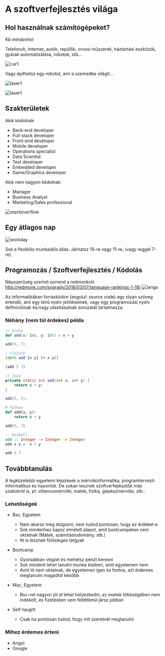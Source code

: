 # A szoftverfejlesztés világa

## Hol használnak számítógépeket?
_Kb mindenhol_

Telefonok, Internet, autók, repülők, orvosi műszerek, háztartási eszközök, gyárak automatizálása, robotok, stb...

![car1](car.png)

Vagy építhetsz egy robotot, ami a szemedbe világít...

![laser1](https://hackadaycom.files.wordpress.com/2017/04/laser-eye.png?w=800)

![laser1](https://i.giphy.com/IZ67uJUPhhkcw.gif)


## Szakterületek

Akik kódolnak:
* Back-end developer
* Full-stack developer
* Front-end developer
* Mobile developer
* Operations specialist
* Data Scientist
* Test developer
* Embedded developer
* Game/Graphics developer

Akik nem nagyon kódolnak:
* Manager
* Business Analyst
* Marketing/Sales professional

![stackoverflow](devs.png)


## Egy átlagos nap

![workday](workday.png)

Sok a flexibilis munkaidős állás. Járhatsz 10-re vagy 11-re, (vagy reggel 7-re).

## Programozás / Szoftverfejlesztés / Kódolás

Népszerűség szerinti sorrend a redmonkról:
http://redmonk.com/sogrady/2018/03/07/language-rankings-1-18/
![langs](langs.png)

Az informatikában forráskódon (angolul: source code) egy olyan szöveg értendő, ami egy leíró nyelv jelöléseinek, vagy egy programozási nyelv definícióinak és/vagy utasításainak sorozatát tartalmazza.

### Néhány (nem túl érdekes) példa
```scala
// Scala
def add(x: Int, y: Int) = x + y

add(5, 7)
```

```clojure
; Clojure
(defn add [x y] (+ x y))

(add 5 7)
```

```java
// Java
private static int add(int x, int y) {
    return x + y;
}

add(5, 7);
```

```python
# Python
def add(x, y):
    return x + y

add(5, 7)
```

```haskell
-- Haskell
add :: Integer -> Integer -> Integer
add x y =  x + y

add 5 7
```

## Továbbtanulás
A legközelebbi egyetemi képzések a mérnökinformatika, programtervező informatikus és hasonlók. De sokan lesznek szoftverfejlesztők más szakokról is, pl: villamosmérnöki, matek, fizika, gépészmérnöki, stb..

### Lehetőségek
* Bsc, Egyetem
    * Nem akarsz még dolgozni, nem tudod pontosan, hogy ez érdekel-e
    * Sok mindenhez kapsz elméleti alapot, amit bootcampeken nem oktatnak (Matek, számítástudomány, stb.)
    * Itt is lesznek fölösleges tárgyak

* Bootcamp
    * Gyorsabban végzel és mehetsz pénzt keresni
    * Sok mindent lehet tanulni munka közben, amit egyetemen nem
    * Amit itt nem oktatnak, de egyetemen igen és fontos, azt érdemes megtanulni magadtól később

* Msc, Egyetem
    * Bsc-vel nagyon jól el lehet helyezkedni, az esetek többségében nem indokolt, és fizetésben sem feltétlenül jársz jobban

* Self-taught 
    * Csak ha pontosan tudod, hogy mit szeretnél megtanulni
    

### Mihez érdemes érteni
* Angol
* Google